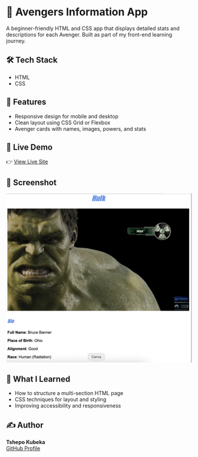 # 🦸 Avengers Information App

A beginner-friendly HTML and CSS app that displays detailed stats and descriptions for each Avenger. Built as part of my front-end learning journey.

## 🛠️ Tech Stack

- HTML
- CSS

## 🎯 Features

- Responsive design for mobile and desktop
- Clean layout using CSS Grid or Flexbox
- Avenger cards with names, images, powers, and stats

## 🚀 Live Demo

👉 [View Live Site](#)  

## 📸 Screenshot

![screenshot](screenshot.png)  

## 🧠 What I Learned

- How to structure a multi-section HTML page
- CSS techniques for layout and styling
- Improving accessibility and responsiveness

## ✍️ Author

**Tshepo Kubeka**  
[GitHub Profile](https://github.com/TshepoKubeka)
